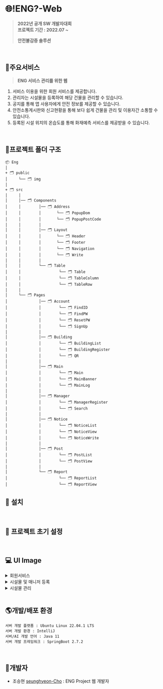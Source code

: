 # :globe_with_meridians:!ENG?-Web
>**2022년 공개 SW 개발자대회** <br>
**프로젝트 기간 : 2022.07 ~**
>
>**안전불감증 솔루션**

<br>

## :office:주요서비스
> **ENG 서비스 관리를 위한 웹**
1. 서비스 이용을 위한 회원 서비스를 제공합니다.
2. 관리자는 시설물을 등록하여 해당 건물을 관리할 수 있습니다.
3. 공지를 통해 앱 사용자에게 안전 정보를 제공할 수 있습니다.
4. 안전소통게시판와 신고현황을 통해 보다 쉽게 건물을 관리 및 이용자간 소통할 수 있습니다.
5. 등록된 시설 위치의 온습도를 통해 화재예측 서비스를 제공받을 수 있습니다.

<br>

## :file_folder:프로젝트 폴더 구조
```
📦 Eng
│
+ 🗂 public
│     └── 🗂 img
│
+ 🗂 src
│     │
│     │── 🗂 Components
│     │        │── 🗂 Address
│     │        │       └── 🗂 PopupDom
│     │        │       └── 🗂 PopupPostCode
│     │        │
│     │        │── 🗂 Layout
│     │        │       └── 🗂 Header
│     │        │       └── 🗂 Footer
│     │        │       └── 🗂 Navigation
│     │        │       └── 🗂 Write
│     │        │
│     │        └── 🗂 Table
│     │                 └── 🗂 Table
│     │                 └── 🗂 TableColumn
│     │                 └── 🗂 TableRow
│     │
│     └── 🗂 Pages
│              │── 🗂 Account
│              │        └── 🗂 FindID
│              │        └── 🗂 FindPW
│              │        └── 🗂 ResetPW
│              │        └── 🗂 SignUp
│              │
│              │── 🗂 Building
│              │        └── 🗂 BuildingList
│              │        └── 🗂 BuildingRegister
│              │        └── 🗂 QR
│              │        
│              │── 🗂 Main
│              │        └── 🗂 Main
│              │        └── 🗂 MainBanner
│              │        └── 🗂 MainLog
│              │
│              │── 🗂 Manager
│              │        └── 🗂 ManagerRegister
│              │        └── 🗂 Search
│              │
│              │── 🗂 Notice
│              │        └── 🗂 NoticeList
│              │        └── 🗂 NoticeView
│              │        └── 🗂 NoticeWrite
│              │
│              │── 🗂 Post
│              │        └── 🗂 PostList
│              │        └── 🗂 PostView
│              │
│              └── 🗂 Report
│                       └── 🗂 ReportList
│                       └── 🗂 ReportView   
```



##  :herb: 설치 
<br>

## :cactus: 프로젝트 초기 설정 
<br>


## :computer: UI Image
<details>
<summary>회원서비스</summary>
</details>

<details>
<summary>시설물 및 매니저 등록</summary>
</details>

<details>
<summary>시설물 관리</summary>
</details>
<br>

## :earth_americas:개발/배포 환경
``` 
서버 개발 플랫폼 : Ubuntu Linux 22.04.1 LTS
서버 개발 환경 : IntelliJ
서버/AI 개발 언어 : Java 11
서버 개발 프레임워크 : SpringBoot 2.7.2
```


<br>

## :angel:개발자

- 조승현 [seunghyeon-Cho](:https://github.com/Cho-Seung-Hyeon) : ENG Project 웹 개발자

